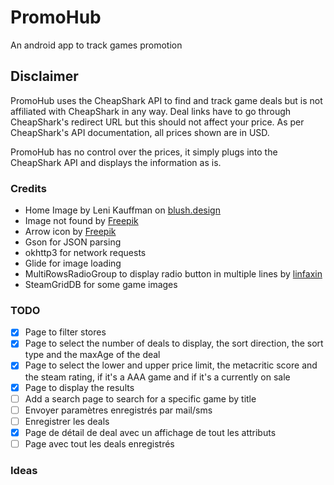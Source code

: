 # PromoHub
An android app to track games promotion
## Disclaimer
PromoHub uses the CheapShark API to find and track game deals but is not affiliated with CheapShark in any way. Deal links have to go through CheapShark's redirect URL but this should not affect your price. As per CheapShark's API documentation, all prices shown are in USD.

PromoHub has no control over the prices, it simply plugs into the CheapShark API and displays the information as is.

### Credits
- Home Image by Leni Kauffman on [blush.design](https://blush.design/)
- Image not found by [Freepik](https://www.freepik.com)
- Arrow icon by [Freepik](www.freepik.com/icon/up-arrow_11997207#fromView=search&page=1&position=44&uuid=1b5fc990-bb0e-4e13-9d34-57f9407c374c")
- Gson for JSON parsing
- okhttp3 for network requests
- Glide for image loading
- MultiRowsRadioGroup to display radio button in multiple lines by [linfaxin](https://github.com/linfaxin/MultiRowsRadioGroup)
- SteamGridDB for some game images

### TODO
- [x] Page to filter stores
- [x] Page to select the number of deals to display, the sort direction, the sort type and the maxAge of the deal
- [x] Page to select the lower and upper price limit, the metacritic score and the steam rating, if it's a AAA game and if it's a currently on sale
- [x] Page to display the results
- [ ] Add a search page to search for a specific game by title
- [ ] Envoyer paramètres enregistrés par mail/sms 
- [ ] Enregistrer les deals 
- [x] Page de détail de deal avec un affichage de tout les attributs 
- [ ] Page avec tout les deals enregistrés

### Ideas
